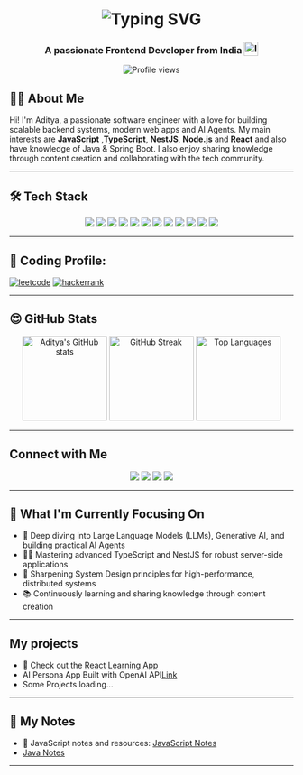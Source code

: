

<!--
**adityaSrivastava29/adityasrivastava29** is a ✨ _special_ ✨ repository because its `README.md` (this file) appears on your GitHub profile.
-->


<div align="center">
  <h1 align='center'>
<img src="https://readme-typing-svg.demolab.com?font=Fira+Code&weight=600&size=22&pause=1000&color=3F00F7&random=false&width=535&lines=%E2%9C%A8+Hey%2C+I'm+Aditya.+You+are+Welcome!+%F0%9F%8C%9F" alt="Typing SVG" />
</h1>

<h3 align='center'>
  A passionate Frontend Developer from India <img style="vertical-align: sub" src="https://static.vecteezy.com/system/resources/previews/011/571/519/original/circle-flag-of-india-free-png.png" alt="India Flag" width="25" />
</h3>
  <p>
    <img src="https://komarev.com/ghpvc/?username=adityaSrivastava29&label=Profile%20views&color=0e75b6&style=flat" alt="Profile views"/>
  </p>
</div>


## 🧑‍💻 About Me

Hi! I'm Aditya, a passionate software engineer with a love for building scalable backend systems, modern web apps and AI Agents. My main interests are **JavaScript** ,**TypeScript**, **NestJS**, **Node.js** and **React** and also have knowledge of Java & Spring Boot. I also enjoy sharing knowledge through content creation and collaborating with the tech community.

---


## 🛠️ Tech Stack

<div align="center">
   <img src="https://img.shields.io/badge/Node.js-339933?style=for-the-badge&logo=nodedotjs&logoColor=white"/>
  <img src="https://img.shields.io/badge/React-20232A?style=for-the-badge&logo=react&logoColor=61DAFB"/>
  <img src="https://img.shields.io/badge/Vue.js-4FC08D?style=for-the-badge&logo=vuedotjs&logoColor=white"/>
  <img src="https://img.shields.io/badge/JavaScript-F7DF1E?style=for-the-badge&logo=javascript&logoColor=black"/>
  <img src="https://img.shields.io/badge/TypeScript-3178C6?style=for-the-badge&logo=typescript&logoColor=white"/>
  <img src="https://img.shields.io/badge/NestJS-E0234E?style=for-the-badge&logo=nestjs&logoColor=white"/>
  <img src="https://img.shields.io/badge/AWS-232F3E?style=for-the-badge&logo=amazonaws&logoColor=white"/>
  <img src="https://img.shields.io/badge/Git-F05032?style=for-the-badge&logo=git&logoColor=white"/>
  <img src="https://img.shields.io/badge/Java-007396?style=for-the-badge&logo=java&logoColor=white"/>
  <img src="https://img.shields.io/badge/Spring_Boot-6DB33F?style=for-the-badge&logo=spring-boot&logoColor=white"/>
  <img src="https://img.shields.io/badge/Maven-1565c0?style=for-the-badge&logo=apachemaven&logoColor=white"/>
  <img src="https://img.shields.io/badge/Gradle-02303A?style=for-the-badge&logo=gradle&logoColor=white"/>
</div>

---
## ‍🎃 Coding Profile:

[![leetcode](https://img.shields.io/badge/-LeetCode-FFA116?style=for-the-badge&logo=LeetCode&logoColor=black)](https://www.leetcode.com/adityasri29)
[![hackerrank](https://img.shields.io/badge/-Hackerrank-2EC866?style=for-the-badge&logo=HackerRank&logoColor=white)](https://www.hackerrank.com/adityasri29)

---
## 😍 GitHub Stats

<div align="center">
  <img src="https://github-readme-stats.vercel.app/api?username=adityaSrivastava29&show_icons=true&theme=radical" alt="Aditya's GitHub stats" height="150"/>
  <img src="https://github-readme-streak-stats.herokuapp.com/?user=adityaSrivastava29&theme=radical" alt="GitHub Streak" height="150"/>
  <img src="https://github-readme-stats.vercel.app/api/top-langs/?username=adityaSrivastava29&layout=compact&theme=radical" alt="Top Languages" height="150"/>
</div>
<div>
</div>

---

##  Connect with Me

<p align="center">
  <a href="https://www.linkedin.com/in/adityakumar29/" target="_blank"><img src="https://img.shields.io/badge/LinkedIn-0A66C2?style=for-the-badge&logo=linkedin&logoColor=white"/></a>
  <a href="mailto:adityasrivastava.niet@gmail.com?subject=Mail from GitHub" target="_blank"><img src="https://img.shields.io/badge/Gmail-EA4335?style=for-the-badge&logo=gmail&logoColor=white"/></a>
  <a href="https://x.com/adityasri_in" target="_blank"><img src="https://img.shields.io/badge/Twitter-1DA1F2?style=for-the-badge&logo=twitter&logoColor=white"/></a>
  <a href="https://adityasri.in/" target="_blank"><img src="https://img.shields.io/badge/Portfolio-24292F?style=for-the-badge&logo=github&logoColor=white"/></a>
</p>

---

## 🎯 What I'm Currently Focusing On

- 🤖 Deep diving into Large Language Models (LLMs), Generative AI, and building practical AI Agents
- 🧑‍💻 Mastering advanced TypeScript and NestJS for robust server-side applications
- 🧩 Sharpening System Design principles for high-performance, distributed systems
- 📚 Continuously learning and sharing knowledge through content creation

---
## My projects
- 📒 Check out the [React Learning App](https://adityasri.in/react-learning-app)
- AI Persona App Built with OpenAI API[Link](https://adityasri.in/ai-persona-chat-frontend/)
- Some Projects loading...

---
## 📝 My Notes

- 📒 JavaScript notes and resources: [JavaScript Notes](https://adityasri.in/JavaScriptConcepts/)
- [Java Notes](https://aditya29.notion.site/Java-interview-Notes-207bc22ab99080f79e7cec9dee3e38ad)

---

